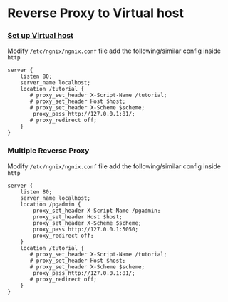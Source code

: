 # Reverse Proxy to Virtual host

### [Set up Virtual host](Set_Up_Virtual_Host.md)

Modify `/etc/ngnix/ngnix.conf` file add the following/similar config inside `http`

    server {
        listen 80;
        server_name localhost;
        location /tutorial {
           # proxy_set_header X-Script-Name /tutorial;
           # proxy_set_header Host $host;
           # proxy_set_header X-Scheme $scheme;
            proxy_pass http://127.0.0.1:81/;
           # proxy_redirect off;
        }
    }
    
 ### Multiple Reverse Proxy
 
 Modify `/etc/ngnix/ngnix.conf` file add the following/similar config inside `http`

    server {
        listen 80;
        server_name localhost;
        location /pgadmin {
       	    proxy_set_header X-Script-Name /pgadmin;
            proxy_set_header Host $host;
            proxy_set_header X-Scheme $scheme;
            proxy_pass http://127.0.0.1:5050;
            proxy_redirect off;
        }
        location /tutorial {
           # proxy_set_header X-Script-Name /tutorial;
           # proxy_set_header Host $host;
           # proxy_set_header X-Scheme $scheme;
            proxy_pass http://127.0.0.1:81/;
           # proxy_redirect off;
        }
    }

